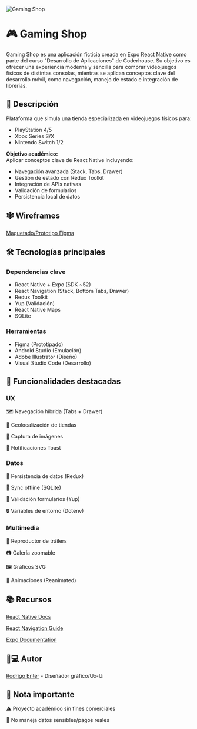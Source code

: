![Gaming Shop](https://iili.io/3QeOozu.png)

# 🎮 Gaming Shop  

Gaming Shop es una aplicación ficticia creada en Expo React Native como parte del curso "Desarrollo de Aplicaciones" de Coderhouse. Su objetivo es ofrecer una experiencia moderna y sencilla para comprar videojuegos físicos de distintas consolas, mientras se aplican conceptos clave del desarrollo móvil, como navegación, manejo de estado e integración de librerías.

## 📱 Descripción  
Plataforma que simula una tienda especializada en videojuegos físicos para:  
- PlayStation 4/5  
- Xbox Series S/X  
- Nintendo Switch 1/2

**Objetivo académico:**  
Aplicar conceptos clave de React Native incluyendo:  
- Navegación avanzada (Stack, Tabs, Drawer)  
- Gestión de estado con Redux Toolkit  
- Integración de APIs nativas  
- Validación de formularios  
- Persistencia local de datos

## 🕸️ Wireframes
[Maquetado/Prototipo Figma](https://www.figma.com/design/IjgAMDvEcvd9z6oWwgcKtK/Wireframes-app-GamingShop?node-id=0-1&m=dev&t=IzYnWtOZWM4bO4hj-1)

## 🛠 Tecnologías principales

### Dependencias clave  
- React Native + Expo (SDK ~52)  
- React Navigation (Stack, Bottom Tabs, Drawer)  
- Redux Toolkit  
- Yup (Validación)  
- React Native Maps  
- SQLite  

### Herramientas  
- Figma (Prototipado)  
- Android Studio (Emulación)  
- Adobe Illustrator (Diseño)  
- Visual Studio Code (Desarrollo)

## 🌟 Funcionalidades destacadas
### UX
🗺 Navegación híbrida (Tabs + Drawer)

📌 Geolocalización de tiendas

📸 Captura de imágenes

🔔 Notificaciones Toast

### Datos
🛒 Persistencia de datos (Redux)

📲 Sync offline (SQLite)

🔄 Validación formularios (Yup)

🔒 Variables de entorno (Dotenv)

### Multimedia
🎥 Reproductor de tráilers

📷 Galería zoomable

🖼 Gráficos SVG

🎨 Animaciones (Reanimated)

## 📚 Recursos
[React Native Docs](https://reactnative.dev)

[React Navigation Guide](https://reactnavigation.org)

[Expo Documentation](https://docs.expo.dev)

## 👨💻 Autor
[Rodrigo Enter](https://github.com/rodrigoenter) - Diseñador gráfico/Ux-Ui

## 📌 Nota importante
⚠ Proyecto académico sin fines comerciales

🚫 No maneja datos sensibles/pagos reales